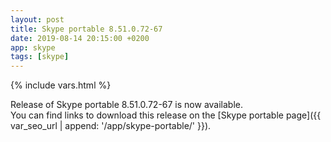 ```yaml
---
layout: post
title: Skype portable 8.51.0.72-67
date: 2019-08-14 20:15:00 +0200
app: skype
tags: [skype]
---
```

{% include vars.html %}

Release of Skype portable 8.51.0.72-67 is now available.<br />
You can find links to download this release on the [Skype portable page]({{ var_seo_url | append: '/app/skype-portable/' }}).